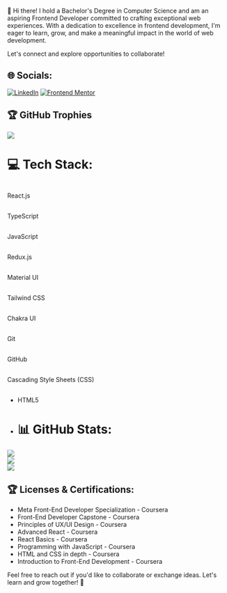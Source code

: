 👋 Hi there! I hold a Bachelor's Degree in Computer Science and am an aspiring Frontend Developer committed to crafting exceptional web experiences. With a dedication to excellence in frontend development, I'm eager to learn, grow, and make a meaningful impact in the world of web development.

Let's connect and explore opportunities to collaborate!

## 🌐 Socials:
[![LinkedIn](https://img.shields.io/badge/LinkedIn-%230077B5.svg?logo=linkedin&logoColor=white)](https://www.linkedin.com/in/louai-khodary-21046624b/) 
[![Frontend Mentor](https://img.shields.io/badge/Frontend_Mentor-Learn%20to%20Code-61DAFB?style=flat-square)](https://www.frontendmentor.io/profile/LouaiKhodary13)

## 🏆 GitHub Trophies
![](https://github-profile-trophy.vercel.app/?username=LouaiKhodary13&theme=radical&no-frame=false&no-bg=true&margin-w=4)

# 💻 Tech Stack:

 React.js
  <svg xmlns="http://www.w3.org/2000/svg" viewBox="0 0 128 128" width="30" height="30">
    <!-- Your React SVG icon code here -->
  </svg>

 TypeScript
  <svg xmlns="http://www.w3.org/2000/svg" viewBox="0 0 128 128" width="30" height="30">
    <!-- Your TypeScript SVG icon code here -->
  </svg>

  JavaScript
  <svg xmlns="http://www.w3.org/2000/svg" viewBox="0 0 128 128" width="30" height="30">
    <!-- Your JavaScript SVG icon code here -->
  </svg>

  Redux.js
  <svg xmlns="http://www.w3.org/2000/svg" viewBox="0 0 128 128" width="30" height="30">
    <!-- Your Redux SVG icon code here -->
  </svg>

  Material UI
  <svg xmlns="http://www.w3.org/2000/svg" viewBox="0 0 128 128" width="30" height="30">
    <!-- Your Material UI SVG icon code here -->
  </svg>

  Tailwind CSS
  <svg xmlns="http://www.w3.org/2000/svg" viewBox="0 0 128 128" width="30" height="30">
    <!-- Your Tailwind CSS SVG icon code here -->
  </svg>

  Chakra UI
  <svg xmlns="http://www.w3.org/2000/svg" viewBox="0 0 128 128" width="30" height="30">
    <!-- Your Chakra UI SVG icon code here -->
  </svg>

  Git
  <svg xmlns="http://www.w3.org/2000/svg" viewBox="0 0 128 128" width="30" height="30">
    <!-- Your Git SVG icon code here -->
  </svg>

 GitHub
  <svg xmlns="http://www.w3.org/2000/svg" viewBox="0 0 128 128" width="30" height="30">
    <!-- Your GitHub SVG icon code here -->
  </svg>

 Cascading Style Sheets (CSS)
  <svg xmlns="http://www.w3.org/2000/svg" viewBox="0 0 128 128" width="30" height="30">
    <!-- Your CSS SVG icon code here -->
  </svg>

- HTML5
  <svg xmlns="http://www.w3.org/2000/svg" viewBox="0 0 128 128" width="30" height="30">
    <!-- Your HTML5 SVG icon code here -->
  </svg>



- # 📊 GitHub Stats:
![](https://github-readme-stats.vercel.app/api?username=LouaiKhodary13&theme=dark&hide_border=false&include_all_commits=true&count_private=true)<br/>
![](https://github-readme-streak-stats.herokuapp.com/?user=LouaiKhodary13&theme=dark&hide_border=false)<br/>
![](https://github-readme-stats.vercel.app/api/top-langs/?username=LouaiKhodary13&theme=dark&hide_border=false&include_all_commits=true&count_private=true&layout=compact)

## 🏆 Licenses & Certifications:
- Meta Front-End Developer Specialization - Coursera 
- Front-End Developer Capstone - Coursera 
- Principles of UX/UI Design - Coursera 
- Advanced React - Coursera 
- React Basics - Coursera
- Programming with JavaScript - Coursera 
- HTML and CSS in depth - Coursera 
- Introduction to Front-End Development - Coursera 

Feel free to reach out if you'd like to collaborate or exchange ideas. Let's learn and grow together! 🚀

